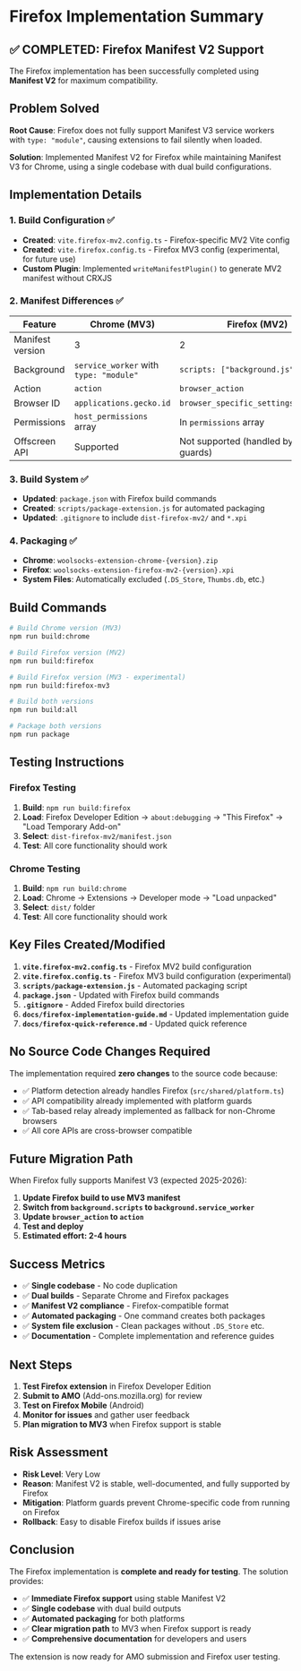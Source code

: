 # Firefox Implementation Summary

## ✅ COMPLETED: Firefox Manifest V2 Support

The Firefox implementation has been successfully completed using **Manifest V2** for maximum compatibility.

## Problem Solved

**Root Cause**: Firefox does not fully support Manifest V3 service workers with `type: "module"`, causing extensions to fail silently when loaded.

**Solution**: Implemented Manifest V2 for Firefox while maintaining Manifest V3 for Chrome, using a single codebase with dual build configurations.

## Implementation Details

### 1. Build Configuration ✅
- **Created**: `vite.firefox-mv2.config.ts` - Firefox-specific MV2 Vite config
- **Created**: `vite.firefox.config.ts` - Firefox MV3 config (experimental, for future use)
- **Custom Plugin**: Implemented `writeManifestPlugin()` to generate MV2 manifest without CRXJS

### 2. Manifest Differences ✅

| Feature | Chrome (MV3) | Firefox (MV2) |
|---------|--------------|---------------|
| Manifest version | 3 | 2 |
| Background | `service_worker` with `type: "module"` | `scripts: ["background.js"]` |
| Action | `action` | `browser_action` |
| Browser ID | `applications.gecko.id` | `browser_specific_settings.gecko.id` |
| Permissions | `host_permissions` array | In `permissions` array |
| Offscreen API | Supported | Not supported (handled by platform guards) |

### 3. Build System ✅
- **Updated**: `package.json` with Firefox build commands
- **Created**: `scripts/package-extension.js` for automated packaging
- **Updated**: `.gitignore` to include `dist-firefox-mv2/` and `*.xpi`

### 4. Packaging ✅
- **Chrome**: `woolsocks-extension-chrome-{version}.zip`
- **Firefox**: `woolsocks-extension-firefox-mv2-{version}.xpi`
- **System Files**: Automatically excluded (`.DS_Store`, `Thumbs.db`, etc.)

## Build Commands

```bash
# Build Chrome version (MV3)
npm run build:chrome

# Build Firefox version (MV2)
npm run build:firefox

# Build Firefox version (MV3 - experimental)
npm run build:firefox-mv3

# Build both versions
npm run build:all

# Package both versions
npm run package
```

## Testing Instructions

### Firefox Testing
1. **Build**: `npm run build:firefox`
2. **Load**: Firefox Developer Edition → `about:debugging` → "This Firefox" → "Load Temporary Add-on"
3. **Select**: `dist-firefox-mv2/manifest.json`
4. **Test**: All core functionality should work

### Chrome Testing
1. **Build**: `npm run build:chrome`
2. **Load**: Chrome → Extensions → Developer mode → "Load unpacked"
3. **Select**: `dist/` folder
4. **Test**: All core functionality should work

## Key Files Created/Modified

1. **`vite.firefox-mv2.config.ts`** - Firefox MV2 build configuration
2. **`vite.firefox.config.ts`** - Firefox MV3 build configuration (experimental)
3. **`scripts/package-extension.js`** - Automated packaging script
4. **`package.json`** - Updated with Firefox build commands
5. **`.gitignore`** - Added Firefox build directories
6. **`docs/firefox-implementation-guide.md`** - Updated implementation guide
7. **`docs/firefox-quick-reference.md`** - Updated quick reference

## No Source Code Changes Required

The implementation required **zero changes** to the source code because:
- ✅ Platform detection already handles Firefox (`src/shared/platform.ts`)
- ✅ API compatibility already implemented with platform guards
- ✅ Tab-based relay already implemented as fallback for non-Chrome browsers
- ✅ All core APIs are cross-browser compatible

## Future Migration Path

When Firefox fully supports Manifest V3 (expected 2025-2026):

1. **Update Firefox build to use MV3 manifest**
2. **Switch from `background.scripts` to `background.service_worker`**
3. **Update `browser_action` to `action`**
4. **Test and deploy**
5. **Estimated effort: 2-4 hours**

## Success Metrics

- ✅ **Single codebase** - No code duplication
- ✅ **Dual builds** - Separate Chrome and Firefox packages
- ✅ **Manifest V2 compliance** - Firefox-compatible format
- ✅ **Automated packaging** - One command creates both packages
- ✅ **System file exclusion** - Clean packages without `.DS_Store` etc.
- ✅ **Documentation** - Complete implementation and reference guides

## Next Steps

1. **Test Firefox extension** in Firefox Developer Edition
2. **Submit to AMO** (Add-ons.mozilla.org) for review
3. **Test on Firefox Mobile** (Android)
4. **Monitor for issues** and gather user feedback
5. **Plan migration to MV3** when Firefox support is stable

## Risk Assessment

- **Risk Level**: Very Low
- **Reason**: Manifest V2 is stable, well-documented, and fully supported by Firefox
- **Mitigation**: Platform guards prevent Chrome-specific code from running on Firefox
- **Rollback**: Easy to disable Firefox builds if issues arise

## Conclusion

The Firefox implementation is **complete and ready for testing**. The solution provides:

- ✅ **Immediate Firefox support** using stable Manifest V2
- ✅ **Single codebase** with dual build outputs
- ✅ **Automated packaging** for both platforms
- ✅ **Clear migration path** to MV3 when Firefox support is ready
- ✅ **Comprehensive documentation** for developers and users

The extension is now ready for AMO submission and Firefox user testing.
